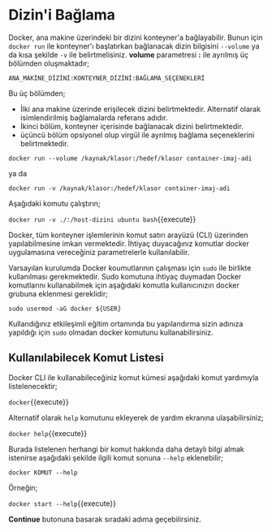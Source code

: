 # Dizin'i Bağlama

Docker, ana makine üzerindeki bir dizini konteyner'a bağlayabilir. Bunun için `docker run` ile konteyner'ı başlatırkan bağlanacak dizin bilgisini `--volume` ya da kısa şekilde `-v` ile belirtmelisiniz. **volume** parametresi **:** ile ayrılmış üç bölümden oluşmaktadır;

`ANA_MAKİNE_DİZİNİ:KONTEYNER_DİZİNİ:BAĞLAMA_SEÇENEKLERİ`

Bu üç bölümden;
* İlki ana makine üzerinde erişilecek dizini belirtmektedir. Alternatif olarak isimlendirilmiş bağlamalarda referans adıdır.
* İkinci bölüm, konteyner içerisinde bağlanacak dizini belirtmektedir.
* üçüncü bölüm opsiyonel olup virgül ile ayrılmış bağlama seçeneklerini belirtmektedir.
 
`docker run --volume /kaynak/klasor:/hedef/klasor container-imaj-adi` 

ya da 

`docker run -v /kaynak/klasor:/hedef/klasor container-imaj-adi` 

Aşağıdaki komutu çalıştırın;

`docker run -v ./:/host-dizini ubuntu bash`{{execute}}

Docker, tüm konteyner işlemlerinin komut satırı arayüzü (CLI) üzerinden yapılabilmesine imkan vermektedir. İhtiyaç duyacağınız komutlar docker uygulamasına vereceğiniz parametrelerle kullanılabilir.

Varsayılan kurulumda Docker koumutlarının çalışması için `sudo` ile birlikte kullanılması gerekmektedir. Sudo komutuna ihtiyaç duymadan Docker komutlarını kullanabilmek için aşağıdaki komutla kullanıcınızın docker grubuna eklenmesi gereklidir;

`sudo usermod -aG docker ${USER}`

Kullandığınız etkileşimli eğitim ortamında bu yapılandırma sizin adınıza yapıldığı için `sudo` olmadan docker komutunu kullanabilirsiniz.

## Kullanılabilecek Komut Listesi

Docker CLI ile kullanabileceğiniz komut kümesi aşağıdaki komut yardımıyla listelenecektir;

`docker`{{execute}}

Alternatif olarak `help` komutunu ekleyerek de yardım ekranına ulaşabilirsiniz;


`docker help`{{execute}}

Burada listelenen herhangi bir komut hakkında daha detaylı bilgi almak istenirse aşağıdaki şekilde ilgili komut sonuna `--help` eklenebilir;

`docker KOMUT --help`

Örneğin;

`docker start --help`{{execute}}

**Continue** butonuna basarak sıradaki adıma geçebilirsiniz.
